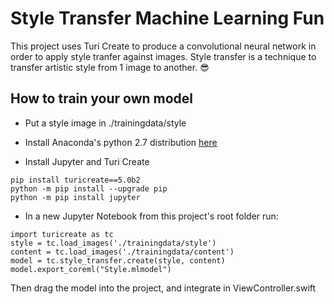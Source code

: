 # Style Transfer Machine Learning Fun

This project uses Turi Create to produce a convolutional neural network in order to apply style tranfer against images. Style transfer is a technique to transfer artistic style from 1 image to another. 😎

## How to train your own model

* Put a style image in ./trainingdata/style 

* Install Anaconda's python 2.7 distribution [here](https://www.anaconda.com/download/)

* Install Jupyter and Turi Create
```
pip install turicreate==5.0b2
python -m pip install --upgrade pip
python -m pip install jupyter
```

* In a new Jupyter Notebook from this project's root folder run:
```
import turicreate as tc
style = tc.load_images('./trainingdata/style')
content = tc.load_images('./trainingdata/content')
model = tc.style_transfer.create(style, content)
model.export_coreml("Style.mlmodel")

```

Then drag the model into the project, and integrate in ViewController.swift






